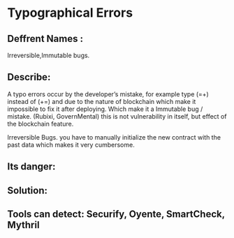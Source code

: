 # Typographical Errors

## Deffrent Names :
Irreversible,Immutable bugs.

## Describe:
  A typo errors occur by the developer’s mistake, for example type (=+) instead of (+=) 
and due to the nature of blockchain which make it impossible to fix it after deploying. Which make it a Immutable bug / mistake. (Rubixi, GovernMental) 
this is not vulnerability in itself, but effect of the blockchain feature.

Irreversible Bugs. you have to manually initialize the new contract with the past data which makes it very cumbersome.

## Its danger:

## Solution: 

## Tools can detect: Securify, Oyente, SmartCheck, Mythril 
